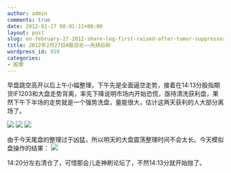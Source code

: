 ```yaml
---
author: admin
comments: true
date: 2012-02-27 08:01:11+00:00
layout: post
slug: on-february-27-2012-share-log-first-raised-after-tumor-suppressor
title: 2012年2月27日A股日志——先扬后抑
wordpress_id: 919
categories:
- 股票
---
```


早盘跳空高开以后上午小幅整理，下午先是全面逼空走势，接着在14:13分股指期货IF1203和大盘走势背离，率先下降说明市场内开始恐慌，亟待清洗获利盘，果然下午下半场的走势就是一个强势洗盘，量能很大，估计这两天获利的人大部分离场了。
<!-- more -->
[![](http://cctvsmg-wordpress.stor.sinaapp.com/uploads/2012/02/2012_02_27_if1203.jpg)](http://cctvsmg-wordpress.stor.sinaapp.com/uploads/2012/02/2012_02_27_if1203.jpg)
[![](http://cctvsmg-wordpress.stor.sinaapp.com/uploads/2012/02/2012_02_27_上证指数_分时图.jpg)](http://cctvsmg-wordpress.stor.sinaapp.com/uploads/2012/02/2012_02_27_上证指数_分时图.jpg)
[![](http://cctvsmg-wordpress.stor.sinaapp.com/uploads/2012/02/2012_02_27_上证指数.jpg)](http://cctvsmg-wordpress.stor.sinaapp.com/uploads/2012/02/2012_02_27_上证指数.jpg)

由于今天尾盘的整理过于凶猛，所以明天的大盘震荡整理时间不会太长。今天模拟盘操作的结果：
[![](http://cctvsmg-wordpress.stor.sinaapp.com/uploads/2012/02/2012_02_27_国泰模拟.jpg)](http://cctvsmg-wordpress.stor.sinaapp.com/uploads/2012/02/2012_02_27_国泰模拟.jpg)

14:20分左右清仓了，可惜那会儿走神刷论坛了，不然14:13分就开始抛了。

